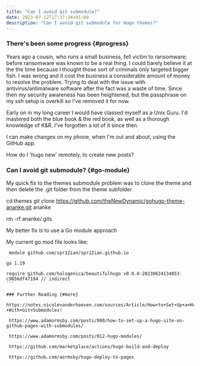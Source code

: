 ```yaml
---
title: "Can I avoid git submodule?"
date: 2023-07-12T17:37:34+01:00
description: "Can I avoid git submodule for Hugo themes?"
---
```

### There's been some progress {#progress}

Years ago a cousin, who runs a small business, fell victim to ransomware; before ransomware was known to be a real thing. I could barely believe it at the the time because I thought those sort of criminals only targeted bigger fish. I was wrong and it cost the business a considerable amount of money to resolve the problem. Trying to deal with the issue with antivirus/antimalware software after the fact was a waste of time. Since then my security awareness has been heightened, but the passphrase on my ssh setup is overkill so I've removed it for now.

Early on in my long career I would have classed myself as a Unix Guru. I'd mastered both the blue book & the red book, as well as a thorough knowledge of K&R. I've forgotten a lot of it since then.

I can make changes on my phone, when I'm out and about, using the GitHub app. 

How do I 'hugo new' remotely, to create new posts?

### Can I avoid git submodule? {#go-module}

 My quick fix to the themes submodule problem was to clone the theme and then delete the .git folder from the theme subfolder.

 cd themes
 git clone https://github.com/theNewDynamic/gohugo-theme-ananke.git ananke

 rm -rf ananke/.gits

 My better fix is to use a Go module approach

 My current go.mod file looks like:

``````
 module github.com/spr12ian/spr12ian.github.io

go 1.19

require github.com/halogenica/beautifulhugo v0.0.0-20230624134853-c9856df47194 // indirect
```

### Further Reading {#more}
 https://notes.nicolevanderhoeven.com/sources/Article/How+to+Set+Up+a+Hugo+Site+on+Github+Pages+-+With+Git+Submodules!

 https://www.adamormsby.com/posts/000/how-to-set-up-a-hugo-site-on-github-pages-with-submodules/

 https://www.adamormsby.com/posts/012-hugo-modules/

 https://github.com/marketplace/actions/hugo-build-and-deploy

 https://github.com/aormsby/hugo-deploy-to-pages
